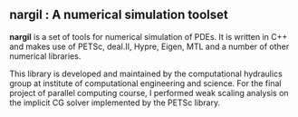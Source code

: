 ## nargil : A numerical simulation toolset

**nargil** is a set of tools for numerical simulation of PDEs. It is written
in C++ and makes use of PETSc, deal.II, Hypre, Eigen, MTL and a number of other
numerical libraries.

This library is developed and maintained by the computational hydraulics group at institute of computational engineering and science. For the final project of parallel computing course, I performed weak scaling analysis on the implicit CG solver implemented by the PETSc library.
